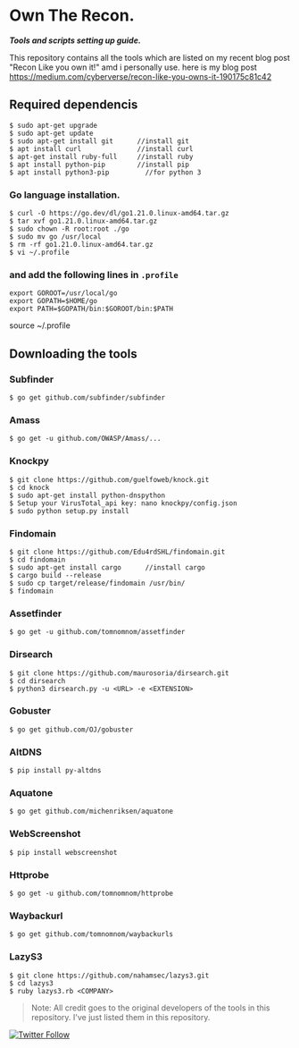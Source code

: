 # Own The Recon.

***Tools and scripts setting up guide.***

This repository contains all the tools which are listed on my recent blog post "Recon Like you own it!" amd i personally use.
here is my blog post https://medium.com/cyberverse/recon-like-you-owns-it-190175c81c42


## Required dependencis

```
$ sudo apt-get upgrade
$ sudo apt-get update
$ sudo apt-get install git      //install git
$ apt install curl              //install curl
$ apt-get install ruby-full     //install ruby
$ apt install python-pip        //install pip
$ apt install python3-pip	      //for python 3
```

### Go language installation.
```
$ curl -O https://go.dev/dl/go1.21.0.linux-amd64.tar.gz
$ tar xvf go1.21.0.linux-amd64.tar.gz
$ sudo chown -R root:root ./go
$ sudo mv go /usr/local
$ rm -rf go1.21.0.linux-amd64.tar.gz
$ vi ~/.profile
```
### and add the following lines in `.profile`
```
export GOROOT=/usr/local/go
export GOPATH=$HOME/go
export PATH=$GOPATH/bin:$GOROOT/bin:$PATH
```
source ~/.profile

## Downloading the tools

### Subfinder
```
$ go get github.com/subfinder/subfinder
```

### Amass
```
$ go get -u github.com/OWASP/Amass/...
```

### Knockpy
```
$ git clone https://github.com/guelfoweb/knock.git
$ cd knock
$ sudo apt-get install python-dnspython
$ Setup your VirusTotal_api key: nano knockpy/config.json
$ sudo python setup.py install
```

### Findomain
```
$ git clone https://github.com/Edu4rdSHL/findomain.git
$ cd findomain
$ sudo apt-get install cargo      //install cargo
$ cargo build --release  
$ sudo cp target/release/findomain /usr/bin/
$ findomain
```

### Assetfinder
```
$ go get -u github.com/tomnomnom/assetfinder
```

### Dirsearch
```
$ git clone https://github.com/maurosoria/dirsearch.git
$ cd dirsearch
$ python3 dirsearch.py -u <URL> -e <EXTENSION>
```

### Gobuster
```
$ go get github.com/OJ/gobuster
```

### AltDNS
```
$ pip install py-altdns
```

### Aquatone
```
$ go get github.com/michenriksen/aquatone
```

### WebScreenshot
```
$ pip install webscreenshot
```

### Httprobe
```
$ go get -u github.com/tomnomnom/httprobe
```

### Waybackurl
```
$ go get github.com/tomnomnom/waybackurls
```

### LazyS3
```
$ git clone https://github.com/nahamsec/lazys3.git
$ cd lazys3
$ ruby lazys3.rb <COMPANY>
```



> Note: All credit goes to the original developers of the tools in this repository. I've just listed them in this repository.



[![Twitter Follow](https://img.shields.io/twitter/follow/hetroublemakr?color=RED&style=flat-square)](https://twitter.com/hetroublemakr)

